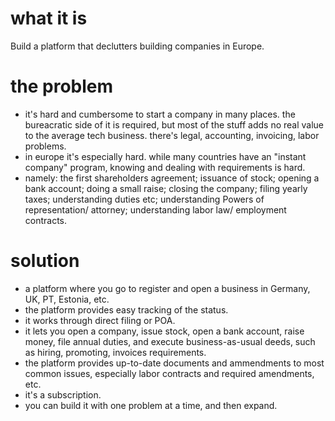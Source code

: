 # what it is

Build a platform that declutters building companies in Europe.

# the problem

- it's hard and cumbersome to start a company in many places. the bureacratic side of it is required, but most of the stuff adds no real value to the average tech business. there's legal, accounting, invoicing, labor problems. 
- in europe it's especially hard. while many countries have an "instant company" program, knowing and dealing with requirements is hard.
- namely: the first shareholders agreement; issuance of stock; opening a bank account; doing a small raise; closing the company; filing yearly taxes; understanding duties etc; understanding Powers of representation/ attorney; understanding labor law/ employment contracts.

# solution

- a platform where you go to register and open a business in Germany, UK, PT, Estonia, etc. 
- the platform provides easy tracking of the status.
- it works through direct filing or POA. 
- it lets you open a company, issue stock, open a bank account, raise money, file annual duties, and execute business-as-usual deeds, such as hiring, promoting, invoices requirements.
- the platform provides up-to-date documents and ammendments to most common issues, especially labor contracts and required amendments, etc.
- it's a subscription.
- you can build it with one problem at a time, and then expand.

